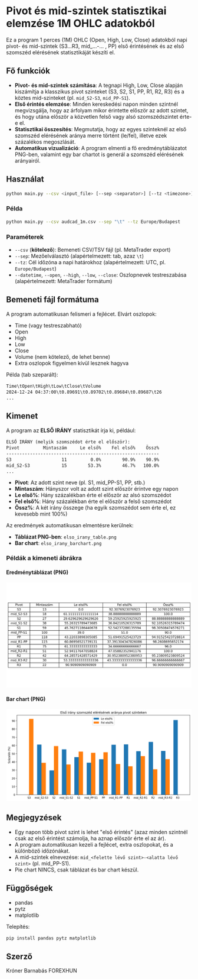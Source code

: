 
# Pivot és mid-szintek statisztikai elemzése 1M OHLC adatokból

Ez a program 1 perces (1M) OHLC (Open, High, Low, Close) adatokból napi pivot- és mid-szintek (S3…R3, mid_...-... , PP) első érintésének és az első szomszéd elérésének statisztikáját készíti el.

## Fő funkciók

- **Pivot- és mid-szintek számítása**: A tegnapi High, Low, Close alapján kiszámítja a klasszikus pivot szinteket (S3, S2, S1, PP, R1, R2, R3) és a köztes mid-szinteket (pl. `mid_S2-S3`, `mid_PP-S1`).
- **Első érintés elemzése**: Minden kereskedési napon minden szintnél megvizsgálja, hogy az árfolyam mikor érintette először az adott szintet, és hogy utána először a közvetlen felső vagy alsó szomszédszintet érte-e el.
- **Statisztikai összesítés**: Megmutatja, hogy az egyes szinteknél az első szomszéd elérésének aránya merre történt (le/fel), illetve ezek százalékos megoszlását.
- **Automatikus vizualizáció**: A program elmenti a fő eredménytáblázatot PNG-ben, valamint egy bar chartot is generál a szomszéd elérésének arányairól.

## Használat

```sh
python main.py --csv <input_file> [--sep <separator>] [--tz <timezone>] [--datetime <col>] [--open <col>] [--high <col>] [--low <col>] [--close <col>]
```

### Példa

```sh
python main.py --csv audcad_1m.csv --sep "\t" --tz Europe/Budapest
```

### Paraméterek

- `--csv` (**kötelező**): Bemeneti CSV/TSV fájl (pl. MetaTrader export)
- `--sep`: Mezőelválasztó (alapértelmezett: tab, azaz `\t`)
- `--tz`: Cél időzóna a napi határokhoz (alapértelmezett: UTC, pl. `Europe/Budapest`)
- `--datetime`, `--open`, `--high`, `--low`, `--close`: Oszlopnevek testreszabása (alapértelmezett: MetaTrader formátum)

## Bemeneti fájl formátuma

A program automatikusan felismeri a fejlécet. Elvárt oszlopok:

- Time (vagy testreszabható)
- Open
- High
- Low
- Close
- Volume (nem kötelező, de lehet benne)
- Extra oszlopok figyelmen kívül lesznek hagyva

Példa (tab szeparált):

```
Time\tOpen\tHigh\tLow\tClose\tVolume
2024-12-24 04:37:00\t0.89691\t0.89702\t0.89684\t0.89687\t26
...
```

## Kimenet

A program az **ELSŐ IRÁNY** statisztikát írja ki, például:

```
ELSŐ IRÁNY (melyik szomszédot érte el először):
Pivot         Mintaszám     Le első%    Fel első%    Össz%
----------------------------------------------------------
S3                   11         0.0%        90.9%    90.9%
mid_S2-S3            15        53.3%        46.7%   100.0%
...
```

- **Pivot**: Az adott szint neve (pl. S1, mid_PP-S1, PP, stb.)
- **Mintaszám**: Hányszor volt az adott szint először érintve egy napon
- **Le első%**: Hány százalékban érte el először az alsó szomszédot
- **Fel első%**: Hány százalékban érte el először a felső szomszédot
- **Össz%**: A két irány összege (ha egyik szomszédot sem érte el, ez kevesebb mint 100%)

Az eredmények automatikusan elmentésre kerülnek:

- **Táblázat PNG-ben**: `elso_irany_table.png`
- **Bar chart**: `elso_irany_barchart.png`

### Példák a kimeneti ábrákra

#### Eredménytáblázat (PNG)
![Eredménytáblázat](elso_irany_table.png)

#### Bar chart (PNG)
![Bar chart](elso_irany_barchart.png)

## Megjegyzések

- Egy napon több pivot szint is lehet "első érintés" (azaz minden szintnél csak az első érintést számolja, ha aznap először érte el az ár).
- A program automatikusan kezeli a fejlécet, extra oszlopokat, és a különböző időzónákat.
- A mid-szintek elnevezése: `mid_<felette lévő szint>-<alatta lévő szint>` (pl. mid_PP-S1).
- Pie chart NINCS, csak táblázat és bar chart készül.

## Függőségek

- pandas
- pytz
- matplotlib

Telepítés:

```sh
pip install pandas pytz matplotlib
```

## Szerző

Króner Barnabás
FOREXHUN

